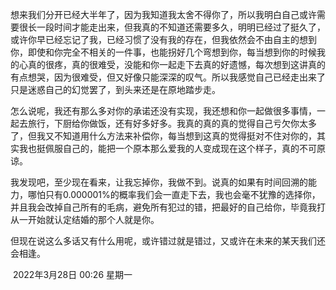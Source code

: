 ​		想来我们分开已经大半年了，因为我知道我太舍不得你了，所以我明白自己或许需要很长一段时间才能走出来，但我真的不知道还需要多久，明明已经过了挺久了，或许你早已经忘记了我，已经习惯了没有我的存在，但我依然会不由自主的想到你，即使和你完全不相关的一件事，也能拐好几个弯想到你，每当想到你的时候我的心真的很疼，真的很难受，没能和你一起走下去真的好遗憾，每次想到这讲真的有点想哭，因为很难受，但又好像只能深深的叹气。所以我感觉自己已经走出来了只是迷惑自己的幻觉罢了，到头来还是在原地踏步走。

​		怎么说呢，我还有那么多对你的承诺还没有实现，我还想和你一起做很多事情，一起去旅行，下厨给你做饭，还有好多好多。我真的真的真的觉得自己亏欠你太多了，但我又不知道用什么方法来补偿你，每当想到这真的觉得挺对不住对你的，其实我也挺佩服自己的，能把一个原本那么爱我的人变成现在这个样子，真的不可原谅。

​		我发现吧，至少现在看来，让我忘掉你，我做不到。说真的如果有时间回溯的能力，哪怕只有0.000001%的概率我们会一直走下去，我也会毫不犹豫的选择你，并且我会改掉自己所有的毛病，避免所有犯过的错，把最好的自己给你，毕竟我打从一开始就认定结婚的那个人就是你。

​		但现在说这么多话又有什么用呢，或许错过就是错过，又或许在未来的某天我们还会相逢。



​																										2022年3月28日 00:26 星期一